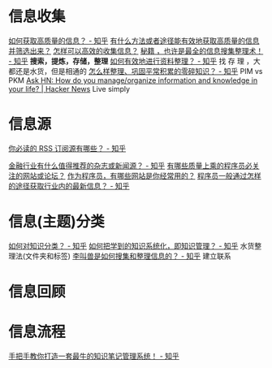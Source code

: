 # 信息收集
[如何获取高质量的信息？ - 知乎](https://www.zhihu.com/question/31585916)
[有什么方法或者途径能有效地获取高质量的信息并筛选出来？](https://www.zhihu.com/question/29848382)
[怎样可以高效的收集信息？](https://www.zhihu.com/question/29359486)
[秘籍 ，也许是最全的信息搜集整理术！ - 知乎](https://zhuanlan.zhihu.com/p/22372956)
	**搜索，提炼，存储，整理**
[如何有效地进行资料整理？ - 知乎](https://www.zhihu.com/question/21929143)
	找 存 理 ，大都还是水货，但是相通的
[怎么样整理、巩固平常积累的零碎知识？ - 知乎](https://www.zhihu.com/question/23198256)
	PIM vs PKM
[Ask HN: How do you manage/organize information and knowledge in your life? | Hacker News](https://news.ycombinator.com/item?id=8806950)
	Live simply
# 信息源
[你必读的 RSS 订阅源有哪些？ - 知乎](https://www.zhihu.com/question/19580096)

[金融行业有什么值得推荐的杂志或新闻源？ - 知乎](https://www.zhihu.com/question/22608837)
[有哪些质量上乘的程序员必关注的网站或论坛？](https://www.zhihu.com/question/22525413)
[作为程序员，有哪些网站是你经常用的？](https://www.zhihu.com/question/433085316)
[程序员一般通过怎样的途径获取行业内的最新信息？ - 知乎](https://www.zhihu.com/question/26990448)
# 信息(主题)分类
[如何对知识分类？ - 知乎](https://www.zhihu.com/question/20716696)
[如何把学到的知识系统化，即知识管理？ - 知乎](https://www.zhihu.com/question/20737761)
	水货整理法(文件夹和标签)
[李叫兽是如何搜集和整理信息的？ - 知乎](https://www.zhihu.com/question/31154592)
	建立联系

# 信息回顾
# 信息流程
[手把手教你打造一套最牛的知识笔记管理系统！ - 知乎](https://zhuanlan.zhihu.com/p/191519306)
